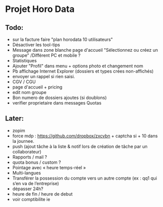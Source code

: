 # Projet Horo Data


## Todo:
* sur la facture faire "plan horodata 10 utilisateurs"
* Désactiver les tool-tips
* Message dans zone blanche page d'accueil "Sélectionnez ou créez un groupe" /Différent PC et mobile ?
* Statistiques
* Ajouter "Profil" dans menu + options photo et changement nom
* Pb affichage Internet Explorer (dossiers et types crées non-affichés)
* envoyer un rappel si rien saisi.
* CGV / CGU
* page d'accueil + pricing
* edit nom groupe
* Bon numero de dossiers ajoutes (si doublons)
* verifier proprietaire dans messages Quotas

## Later:
* zopim
* force mdp : https://github.com/dropbox/zxcvbn + captcha si + 10 dans la journee.
* push (ajout tâche à la liste & notif lors de création de tâche par un collaborateur)
* Rapports / mail ?
* quota bonus / custom ?
* Pointage avec « heure temps-réel »
* Multi-langues
* Transférer la possession du compte vers un autre compte (ex : qq1 qui s’en va de l’entreprise)
* dépasser 24h?
* heure de fin / heure de debut
* voir comptibilite ie
